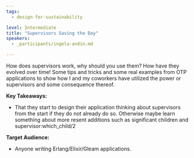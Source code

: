 ```yaml
---
tags: 
  - design-for-sustainability

level: Intermediate
title: "Supervisors Saving the Day"
speakers: 
  - _participants/ingela-andin.md

---
```

How does supervisors work, why should you use them? How have they evolved over time! Some tips and tricks and some real examples from OTP applications to show how I and my coworkers have utilized the power or supervisors and some consequence thereof.

**Key Takeaways:**

- That they start to design their application thinking about supervisors from the start if they do not already do so. Otherwise maybe learn something about  more resent additions such as significant children and supervisor:which_child/2

**Target Audience:**

- Anyone writing Erlang/Elixir/Gleam applications.
